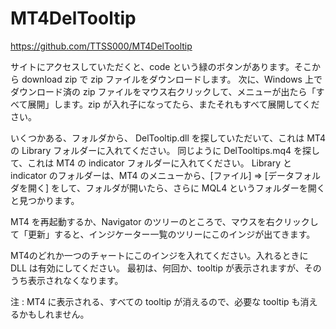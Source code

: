 # MT4DelTooltip

https://github.com/TTSS000/MT4DelTooltip

サイトにアクセスしていただくと、code という緑のボタンがあります。そこから download zip で zip ファイルをダウンロードします。
次に、Windows 上でダウンロード済の zip ファイルをマウス右クリックして、メニューが出たら「すべて展開」します。zip が入れ子になってたら、またそれもすべて展開してください。

いくつかある、フォルダから、 DelTooltip.dll を探していただいて、これは MT4 の Library フォルダーに入れてください。
同じように DelTooltips.mq4 を探して、これは MT4 の indicator フォルダーに入れてください。
Library と indicator のフォルダーは、MT4 のメニューから、[ファイル] ⇒ [データフォルダを開く] をして、フォルダが開いたら、さらに MQL4 というフォルダーを開くと見つかります。

MT4 を再起動するか、Navigator のツリーのところで、マウスを右クリックして「更新」すると、インジケーター一覧のツリーにこのインジが出てきます。

MT4のどれか一つのチャートにこのインジを入れてください。入れるときに DLL は有効にしてください。
最初は、何回か、tooltip が表示されますが、そのうち表示されなくなります。

注 : MT4 に表示される、すべての tooltip が消えるので、必要な tooltip も消えるかもしれません。

